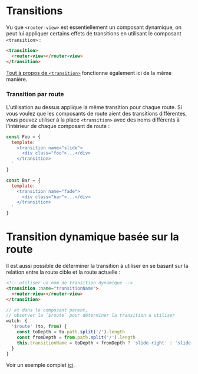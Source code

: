 # Transitions

Vu que `<router-view>` est essentiellement un composant dynamique, on peut lui appliquer certains effets de transitions en utilisant le composant `<transition>` :

``` html
<transition>
  <router-view></router-view>
</transition>
```

[Tout à propos de `<transition>`](http://fr.vuejs.org/v2/guide/transitions.html) fonctionne également ici de la même manière.

### Transition par route

L'utilisation au dessus applique la même transition pour chaque route. Si vous voulez que les composants de route aient des transitions différentes, vous pouvez utiliser à la place `<transition>` avec des noms différents à l'intérieur de chaque composant de route :

``` js
const Foo = {
  template: `
    <transition name="slide">
      <div class="foo">...</div>
    </transition>
  `
}

const Bar = {
  template: `
    <transition name="fade">
      <div class="bar">...</div>
    </transition>
  `
}
```

# Transition dynamique basée sur la route

Il est aussi possible de déterminer la transition à utiliser en se basant sur la relation entre la route cible et la route actuelle :

``` html
<!-- utiliser un nom de transition dynamique -->
<transition :name="transitionName">
  <router-view></router-view>
</transition>
```

``` js
// et dans le composant parent,
// observer la `$route` pour déterminer la transition à utiliser
watch: {
  '$route' (to, from) {
    const toDepth = to.path.split('/').length
    const fromDepth = from.path.split('/').length
    this.transitionName = toDepth < fromDepth ? 'slide-right' : 'slide-left'
  }
}
```

Voir un exemple complet [ici](https://github.com/vuejs/vue-router/blob/dev/examples/transitions/app.js).
